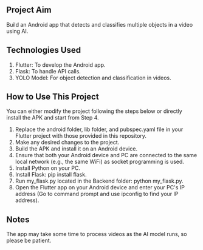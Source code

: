 ## Project Aim
Build an Android app that detects and classifies multiple objects in a video using AI.

## Technologies Used
1. Flutter: To develop the Android app.
2. Flask: To handle API calls.
3. YOLO Model: For object detection and classification in videos.

## How to Use This Project
You can either modify the project following the steps below or directly install the APK and start from Step 4.

1. Replace the android folder, lib folder, and pubspec.yaml file in your Flutter project with those provided in this repository.
2. Make any desired changes to the project.
3. Build the APK and install it on an Android device.
4. Ensure that both your Android device and PC are connected to the same local network (e.g., the same WiFi) as socket programming is used.
5. Install Python on your PC.
6. Install Flask: pip install flask.
7. Run my_flask.py located in the Backend folder: python my_flask.py.
8. Open the Flutter app on your Android device and enter your PC's IP address (Go to command prompt and use ipconfig to find your IP address).

## Notes
The app may take some time to process videos as the AI model runs, so please be patient.
